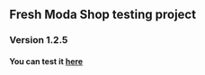 ## Fresh Moda Shop testing project

### Version 1.2.5

#### You can test it [here](http://fresh-moda.tk)